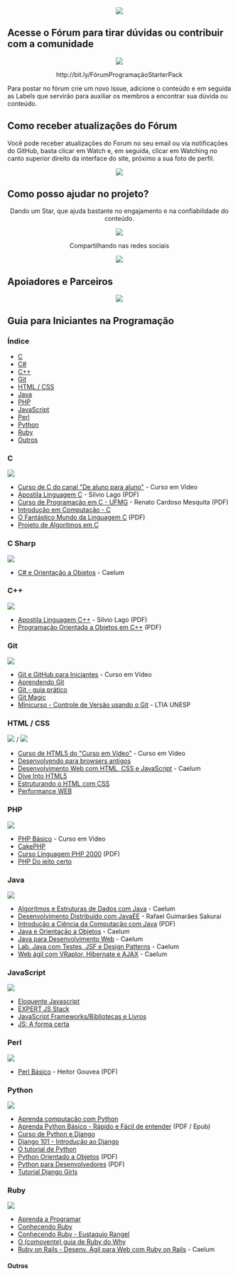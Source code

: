 <p align="center">
<img src="http://i.imgur.com/qyeWEWC.png" />
</p>

###   
## Acesse o Fórum para tirar dúvidas ou contribuir com a comunidade
<p align="center">
  <img src="http://i.imgur.com/vmrPcJU.png" /></a>
</p>
<p align="center"> http://bit.ly/FórumProgramaçãoStarterPack </p>
Para postar no fórum crie um novo Issue, adicione o conteúdo e em seguida as Labels que servirão para auxiliar os membros a encontrar sua dúvida ou conteúdo.


## Como receber atualizações do Fórum
Você pode receber atualizações do Forum no seu email ou via notificações do GitHub, basta clicar em Watch e, em seguida, clicar em Watching no canto superior direito da interface do site, próximo a sua foto de perfil. 
<p align="center">
<img src="http://i.imgur.com/rqYIuKF.png" />
</p>


## Como posso ajudar no projeto?
<p align="center">
  Dando um Star, que ajuda bastante no engajamento e na confiabilidade do conteúdo.
</p>
<p align="center">
  <img src="http://i.imgur.com/AsP3MsI.png"/>
</p>
<p align="center">
  Compartilhando nas redes sociais
</p>
<p align="center">
   <img src="http://i.imgur.com/mlKi1Is.png"/>
</p>

## Apoiadores e Parceiros
<p align="center">
   <img src="http://i.imgur.com/RHOZQCc.png"/>
</p>


## Guia para Iniciantes na Programação
###     
###   
### Índice

* [C](#c)
* [C#](#c-sharp)
* [C++](#c-1)
* [Git](#git)
* [HTML / CSS](#html--css)
* [Java](#java)
* [PHP](#php)
* [JavaScript](#javascript)
* [Perl](#perl)
* [Python](#python)
* [Ruby](#ruby)
* [Outros](#outros)



### C
<img src="http://i.imgur.com/QnoL815.png" />

* [Curso de C do canal "De aluno para aluno"](https://www.youtube.com/watch?v=VnH7OVFj_pA&list=PLa75BYTPDNKZWYypgOFEsX3H2Mg-SzuLW) - Curso em Vídeo
* [Apostila Linguagem C](http://www.ime.usp.br/~slago/slago-C.pdf) - Silvio Lago (PDF)
* [Curso de Programação em C - UFMG](http://www2.dcc.ufmg.br/disciplinas/pc/source/introducao_c_renatocm_deeufmg.pdf) - Renato Cardoso Mesquita (PDF)
* [Introdução em Computação - C](http://www.ime.usp.br/~elo/IntroducaoComputacao/)
* [O Fantástico Mundo da Linguagem C](https://fiorix.files.wordpress.com/2014/04/o-fantc3a1stico-mundo-da-linguagem-c.pdf) (PDF)
* [Projeto de Algoritmos em C](http://www.ime.usp.br/~pf/algoritmos/)



### C Sharp
<img src="http://i.imgur.com/kmQTC0U.png" />

* [C# e Orientação a Objetos](https://www.caelum.com.br/apostila-csharp-orientacao-objetos/) - Caelum



### C++
<img src="http://i.imgur.com/GYq2hnq.png" />

* [Apostila Linguagem C++](http://www.ime.usp.br/~slago/slago-C++.pdf) - Silvio Lago (PDF)
* [Programação Orientada a Objetos em C++](http://webserver2.tecgraf.puc-rio.br/~manuel/Download/Programacao%20Orientada%20a%20Objetos%20em%20C++.pdf) (PDF)



### Git
<img src="http://i.imgur.com/rCMXgoc.png" />

* [Git e GitHub para Iniciantes](https://www.udemy.com/git-e-github-para-iniciantes/) - Curso em Vídeo
* [Aprendendo Git](http://www.slideshare.net/bismarckjunior/aprendendo-git)
* [Git - guia prático](http://rogerdudler.github.io/git-guide/index.pt_BR.html)
* [Git Magic](http://www-cs-students.stanford.edu/~blynn/gitmagic/intl/pt_br/)
* [Minicurso - Controle de Versão usando o Git](https://github.com/ltiaunesp/Git-Minicurso) - LTIA UNESP



### HTML / CSS
<img src="http://i.imgur.com/phht2vz.png" /> / <img src="http://i.imgur.com/oRbcIEd.png" />

* [Curso de HTML5 do "Curso em Vídeo"](https://www.youtube.com/playlist?list=PLHz_AreHm4dlAnJ_jJtV29RFxnPHDuk9o) - Curso em Vídeo
* [Desenvolvendo para browsers antigos](http://tableless.com.br/browsers-antigos-guerra-contra-o-terror/)
* [Desenvolvimento Web com HTML, CSS e JavaScript](https://www.caelum.com.br/apostila-html-css-javascript/) - Caelum
* [Dive Into HTML5](http://diveintohtml5.com.br)
* [Estruturando o HTML com CSS](http://pt-br.learnlayout.com)
* [Performance WEB](http://www.webperf.com.br)



### PHP
<img src="http://i.imgur.com/9TMXK3A.png" />

* [PHP Básico](http://www.cursoemvideo.com/course/curso-php-iniciante/) - Curso em Vídeo
* [CakePHP](http://book.cakephp.org/2.0/pt/index.html)
* [Curso Linguagem PHP 2000](http://www.etelg.com.br/paginaete/downloads/informatica/php.pdf) (PDF)
* [PHP Do jeito certo](http://br.phptherightway.com)



### Java
<img src="http://i.imgur.com/NrOqlio.png" />

* [Algoritmos e Estruturas de Dados com Java](http://www.caelum.com.br/apostila-java-estrutura-dados/) - Caelum
* [Desenvolvimento Distribuído com JavaEE](https://www.gitbook.com/book/rafaelsakurai/desenvolvimento-distribuido) - Rafael Guimarães Sakurai
* [Introdução a Ciência da Computação com Java](http://ccsl.ime.usp.br/files/books/intro-java-cc.pdf) (PDF)
* [Java e Orientação a Objetos](http://www.caelum.com.br/apostila-java-orientacao-objetos/) - Caelum
* [Java para Desenvolvimento Web](http://www.caelum.com.br/apostila-java-web/) - Caelum
* [Lab. Java com Testes, JSF e Design Patterns](https://www.caelum.com.br/apostila-java-testes-jsf-web-services-design-patterns/) - Caelum
* [Web ágil com VRaptor, Hibernate e AJAX](http://www.caelum.com.br/apostila-vraptor-hibernate/) - Caelum



### JavaScript
<img src="http://i.imgur.com/WOHCUyj.png" />

* [Eloquente Javascript](https://github.com/braziljs/eloquente-javascript)
* [EXPERT JS Stack](http://stack.desenvolvedor.expert)
* [JavaScript Frameworks/Bibliotecas e Livros](javascript-frameworks-resources-pt_BR.md)
* [JS: A forma certa](http://jstherightway.org/pt-br/)



### Perl
<img src="http://i.imgur.com/S89qekc.png" />

* [Perl Básico](https://github.com/HeitorG/Perl-Brasil/blob/master/apostilas/perl-basico.pdf) - Heitor Gouvea (PDF)



### Python
<img src="http://i.imgur.com/7TRfXKl.png" />

* [Aprenda computação com Python](https://aprendendo-computacao-com-python.readthedocs.org/en/latest/index.html)
* [Aprenda Python Básico - Rápido e Fácil de entender](http://felipegalvao.com.br/livros) (PDF / Epub)
* [Curso de Python e Django](https://osantana.me/curso-de-python-e-django)
* [Django 101 - Introdução ao Django](http://turing.com.br/material/acpython/mod3/django/index.html)
* [O tutorial de Python](http://turing.com.br/pydoc/2.7/tutorial/)
* [Python Orientado a Objetos](https://docs.google.com/viewer?a=v&pid=sites&srcid=ZGVmYXVsdGRvbWFpbnxyYWZhZWx1ZnR8Z3g6NTJlM2UzYzY1ZTgzMDEwMw) (PDF)
* [Python para Desenvolvedores](https://ark4n.files.wordpress.com/2010/01/python_para_desenvolvedores_2ed.pdf) (PDF)
* [Tutorial Django Girls](http://tutorial.djangogirls.org/pt/)



### Ruby
<img src="http://i.imgur.com/CsgHY10.png" />

* [Aprenda a Programar](http://www.jmonteiro.com/aprendaaprogramar/)
* [Conhecendo Ruby](http://howtocode.com.br/ebooks/ruby)
* [Conhecendo Ruby - Eustaquio Rangel](https://leanpub.com/conhecendo-ruby/read)
* [O (comovente) guia de Ruby do Why](http://why.carlosbrando.com)
* [Ruby on Rails - Desenv. Ágil para Web com Ruby on Rails](http://www.caelum.com.br/apostila-ruby-on-rails/) - Caelum


#### Outros



